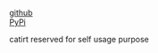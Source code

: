 
[github](https://github.com/eaybek/catirt/)  
[PyPi](https://pypi.org/project/catirt/)  

catirt reserved for self usage purpose

